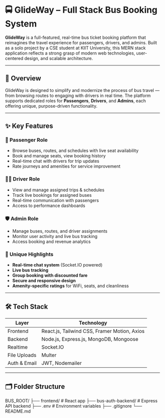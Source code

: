 # 🚍 GlideWay – Full Stack Bus Booking System

**GlideWay** is a full-featured, real-time bus ticket booking platform that reimagines the travel experience for passengers, drivers, and admins. Built as a solo project by a CSE student at KIIT University, this MERN stack application reflects a strong grasp of modern web technologies, user-centered design, and scalable architecture.

---

## 🌟 Overview

GlideWay is designed to simplify and modernize the process of bus travel — from browsing routes to engaging with drivers in real time. The platform supports dedicated roles for **Passengers**, **Drivers**, and **Admins**, each offering unique, purpose-driven functionality.

---

## ✨ Key Features

### 👤 Passenger Role
- Browse buses, routes, and schedules with live seat availability
- Book and manage seats, view booking history
- Real-time chat with drivers for trip updates
- Rate journeys and amenities for service improvement

### 👨‍✈️ Driver Role
- View and manage assigned trips & schedules
- Track live bookings for assigned buses
- Real-time communication with passengers
- Access to performance dashboards

### 🛡️ Admin Role
- Manage buses, routes, and driver assignments
- Monitor user activity and live bus tracking
- Access booking and revenue analytics

### 💬 Unique Highlights
- **Real-time chat system** (Socket.IO powered)
- **Live bus tracking**
- **Group booking with discounted fare**
- **Secure and responsive design**
- **Amenity-specific ratings** for WiFi, seats, and cleanliness

---

## 🛠️ Tech Stack

| Layer        | Technology                          |
|--------------|--------------------------------------|
| Frontend     | React.js, Tailwind CSS, Framer Motion, Axios |
| Backend      | Node.js, Express.js, MongoDB, Mongoose |
| Realtime     | Socket.IO                           |
| File Uploads | Multer                              |
| Auth & Email | JWT, Nodemailer                     |

---

## 🗂️ Folder Structure
BUS_ROOT/
├── frontend/ # React app
├── bus-auth-backend/ # Express API backend
├── .env # Environment variables
├── .gitignore
└── README.md
